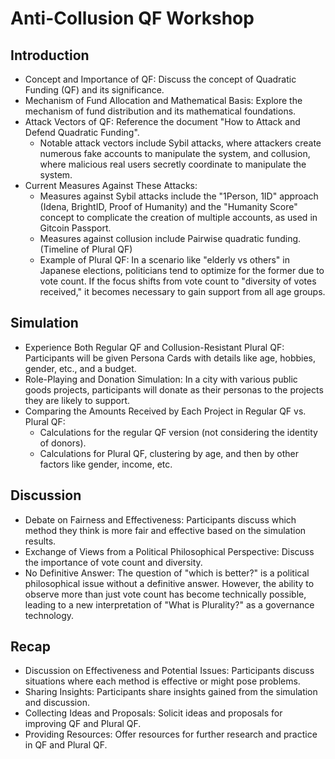 # Anti-Collusion QF Workshop

## Introduction
- Concept and Importance of QF: Discuss the concept of Quadratic Funding (QF) and its significance.
- Mechanism of Fund Allocation and Mathematical Basis: Explore the mechanism of fund distribution and its mathematical foundations.
- Attack Vectors of QF: Reference the document "How to Attack and Defend Quadratic Funding".
  - Notable attack vectors include Sybil attacks, where attackers create numerous fake accounts to manipulate the system, and collusion, where malicious real users secretly coordinate to manipulate the system.
- Current Measures Against These Attacks:
  - Measures against Sybil attacks include the "1Person, 1ID" approach (Idena, BrightID, Proof of Humanity) and the "Humanity Score" concept to complicate the creation of multiple accounts, as used in Gitcoin Passport.
  - Measures against collusion include Pairwise quadratic funding. (Timeline of Plural QF)
  - Example of Plural QF: In a scenario like "elderly vs others" in Japanese elections, politicians tend to optimize for the former due to vote count. If the focus shifts from vote count to "diversity of votes received," it becomes necessary to gain support from all age groups.

## Simulation
- Experience Both Regular QF and Collusion-Resistant Plural QF: Participants will be given Persona Cards with details like age, hobbies, gender, etc., and a budget.
- Role-Playing and Donation Simulation: In a city with various public goods projects, participants will donate as their personas to the projects they are likely to support.
- Comparing the Amounts Received by Each Project in Regular QF vs. Plural QF:
  - Calculations for the regular QF version (not considering the identity of donors).
  - Calculations for Plural QF, clustering by age, and then by other factors like gender, income, etc.

## Discussion
- Debate on Fairness and Effectiveness: Participants discuss which method they think is more fair and effective based on the simulation results.
- Exchange of Views from a Political Philosophical Perspective: Discuss the importance of vote count and diversity.
- No Definitive Answer: The question of "which is better?" is a political philosophical issue without a definitive answer. However, the ability to observe more than just vote count has become technically possible, leading to a new interpretation of "What is Plurality?" as a governance technology.

## Recap
- Discussion on Effectiveness and Potential Issues: Participants discuss situations where each method is effective or might pose problems.
- Sharing Insights: Participants share insights gained from the simulation and discussion.
- Collecting Ideas and Proposals: Solicit ideas and proposals for improving QF and Plural QF.
- Providing Resources: Offer resources for further research and practice in QF and Plural QF.
